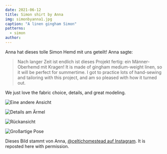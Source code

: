 ```yaml
---
date: 2021-06-12
title: Simon shirt by Anna
img: simonbyanna1.jpg
caption: "A linen gingham Simon"
patterns:
  - simon
author:
---
```


Anna hat dieses tolle Simon Hemd mit uns geteilt! Anna sagte:

> Nach langer Zeit ist endlich ist dieses Projekt fertig: ein Männer-Oberhemd mit Kragen!  It is made of gingham medium-weight linen, so it will be perfect for summertime.  I got to practice lots of hand-sewing and tailoring with this project, and am so pleased with how it turned out.

We just love the fabric choice, details, and great modeling.

![Eine andere Ansicht](simonbyanna2.jpg)

![Details am Ärmel](simonbyanna3.jpg)

![Rückansicht](simonbyanna4.jpg)

![Großartige Pose](simonbyanna5.jpg)

<Note>

Dieses Bild stammt von Anna, [@celtichomestead auf Instagram](https://www.instagram.com/celtichomestead/). It is reposted here with permission.

</Note>
